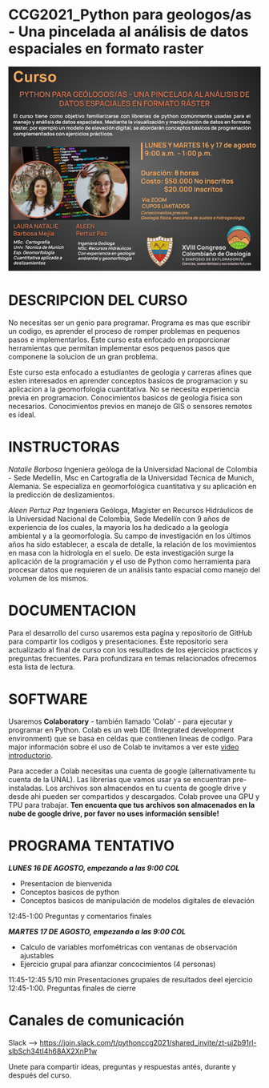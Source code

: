 # CCG2021_Python para geologos/as - Una pincelada al análisis de datos espaciales en formato raster

<img src="Plantilla ACTUALIZADA-1.pptx (12).png" alt="hi" class="inline"/>

# DESCRIPCION DEL CURSO

No necesitas ser un genio para programar. Programa es mas que escribir un codigo, es aprender el proceso de romper problemas en pequenos pasos e implementarlos. Este curso esta enfocado en proporcionar herramientas que permitan implementar esos pequenos pasos que componene la solucion de un gran problema.

Este curso esta enfocado a estudiantes de geologia y carreras afines que esten interesados en aprender conceptos basicos de programacion y su aplicacion a la geomorfologia cuantitativa. No se necesita experiencia previa en programacion. Conocimientos basicos de geologia fisica son necesarios. Conocimientos previos en manejo de GIS o sensores remotos es ideal. 


# INSTRUCTORAS

_Natalie Barbosa_
Ingeniera geóloga de la Universidad Nacional de Colombia - Sede Medellín, Msc en Cartografía de la Universidad Técnica de Munich, Alemania. Se especializa en geomorfológica cuantitativa y su aplicación en la predicción de deslizamientos. 

_Aleen Pertuz Paz_
Ingeniera Geóloga, Magíster en Recursos Hidráulicos de la Universidad Nacional de Colombia, Sede Medellín con 9 años de experiencia de los cuales, la mayoría los ha dedicado a la geología ambiental y a la geomorfología. Su campo de investigación en los últimos años ha sido establecer, a escala de detalle, la relación de los movimientos en masa con la hidrología en el suelo. De esta investigación surge la aplicación de la programación y el uso de Python como herramienta para procesar datos que requieren de un análisis tanto espacial como manejo del volumen de los mismos.

# DOCUMENTACION 

Para el desarrollo del curso usaremos esta pagina y repositorio de GitHub para compartir los codigos y presentaciones. Este repositorio sera actualizado al final de curso con los resultados de los ejercicios practicos y preguntas frecuentes. Para profundizara en temas relacionados ofrecemos esta lista de lectura. 

# SOFTWARE 

Usaremos **Colaboratory** - también llamado 'Colab' - para ejecutar y programar en Python. Colab es un web IDE (Integrated development environment) que se basa en celdas que contienen lineas de codigo. Para major información sobre el uso de Colab te invitamos a ver este [video introductorio](https://www.youtube.com/watch?v=inN8seMm7UI "Introduccion a Colab").

Para acceder a Colab necesitas una cuenta de google (alternativamente tu cuenta de la UNAL). Las librerias que vamos usar ya se encuentran pre-instaladas. Los archivos son almacendos en tu cuenta de google drive y desde ahi pueden ser compartidos y descargados. Colab provee una GPU y TPU para trabajar. **Ten encuenta que tus archivos son almacenados en la nube de google drive, por favor no uses información sensible!**

# PROGRAMA TENTATIVO

***LUNES 16 DE AGOSTO, empezando a las 9:00 COL***

  * Presentacion de bienvenida
  * Conceptos basicos de python
  * Conceptos basicos de manipulación de modelos digitales de elevación

12:45-1:00 Preguntas y comentarios finales 

***MARTES 17 DE AGOSTO, empezando a las 9:00 COL***

* Calculo de variables morfométricas con ventanas de observación ajustables
* Ejercicio grupal para afianzar concocimientos (4 personas) 

11:45-12:45 5/10 min Presentaciones grupales de resultados deel ejercicio
12:45-1:00. Preguntas finales de cierre

# Canales de comunicación 

Slack --> https://join.slack.com/t/pythonccg2021/shared_invite/zt-uj2b91rl-slbSch34tI4h68AX2XnP1w

Unete para compartir ideas, preguntas y respuestas antés, durante y después del curso. 









